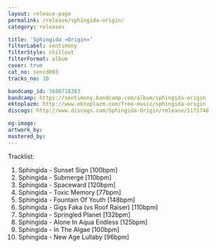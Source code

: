 ```yaml
---
layout: release-page
permalink: /release/sphingida-origin/
category: releases

title: 'Sphingida «Origin»'
filterLabel: sentimony
filterStyle: chillout
filterFormat: album
cover: true
cat_no: sencd003
tracks_no: 10

bandcamp_id: 3680718383
bandcamp: https://sentimony.bandcamp.com/album/sphingida-origin
ektoplazm: http://www.ektoplazm.com/free-music/sphingida-origin
discogs: http://www.discogs.com/Sphingida-Origin/release/1171746

og-image: 
artwork_by: 
mastered_by: 
---
```


Tracklist:

01. Sphingida - Sunset Sign [100bpm]
02. Sphingida - Submerge [110bpm]
03. Sphingida - Spaceward [120bpm]
04. Sphingida - Toxic Memory [77bpm]
05. Sphingida - Fountain Of Youth [148bpm]
06. Sphingida - Gigs Faka (vs Roof Raiser) [110bpm]
07. Sphingida - Springled Planet [132bpm]
08. Sphingida - Alone In Aqua Endless [125bpm]
09. Sphingida - In The Algae [100bpm]
10. Sphingida - New Age Lullaby [96bpm]
